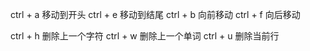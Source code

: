 ctrl + a 移动到开头
ctrl + e 移动到结尾
ctrl + b 向前移动
ctrl + f 向后移动

ctrl + h 删除上一个字符
ctrl + w 删除上一个单词
ctrl + u 删除当前行
